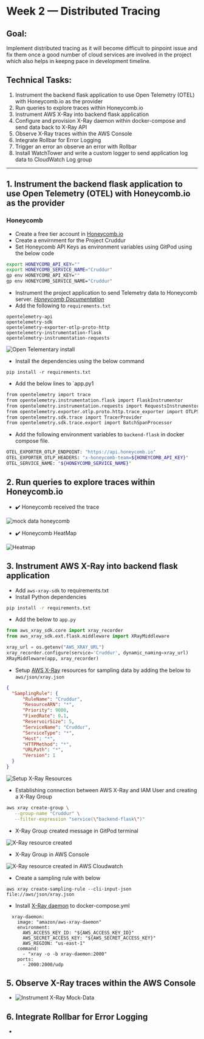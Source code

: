 # Week 2 — Distributed Tracing

## Goal: 
Implement distributed tracing as it will become difficult to pinpoint issue and fix them once a good number of cloud services are involved in the project which also helps in keepng pace in development timeline. 

## Technical Tasks: 
1. Instrument the backend flask application to use Open Telemetry (OTEL) with Honeycomb.io as the provider
2. Run queries to explore traces within Honeycomb.io
3. Instrument AWS X-Ray into backend flask application
4. Configure and provision X-Ray daemon within docker-compose and send data back to X-Ray API
5. Observe X-Ray traces within the AWS Console
6. Integrate Rollbar for Error Logging
7. Trigger an error an observe an error with Rollbar
8. Install WatchTower and write a custom logger to send application log data to CloudWatch Log group

--- 

## 1. Instrument the backend flask application to use Open Telemetry (OTEL) with Honeycomb.io as the provider 
### Honeycomb
- Create a free tier account in [Honeycomb.io](https://www.honeycomb.io/)
- Create a envirnment for the Project Cruddur  
- Set Honeycomb API Keys as environment variables using GitPod using the below code
```bash
export HONEYCOMB_API_KEY=""
export HONEYCOMB_SERVICE_NAME="Cruddur"
gp env HONEYCOMB_API_KEY=""
gp env HONEYCOMB_SERVICE_NAME="Cruddur"
```
- Instrument the project application to send Telemetry data to Honeycomb server. *[Honeycomb Documentation](https://docs.honeycomb.io/quickstart/#step-3-instrument-your-application-to-send-telemetry-data-to-honeycomb)*
- Add the following to `requirements.txt`
```
opentelemetry-api 
opentelemetry-sdk 
opentelemetry-exporter-otlp-proto-http 
opentelemetry-instrumentation-flask 
opentelemetry-instrumentation-requests
```
![Open Telementary install](https://user-images.githubusercontent.com/40818088/226205123-2e643259-0c96-4237-984b-d40207321b1e.PNG)

- Install the dependencies using the below command 
```
pip install -r requirements.txt
```
- Add the below lines to `app.py1
```bash
from opentelemetry import trace
from opentelemetry.instrumentation.flask import FlaskInstrumentor
from opentelemetry.instrumentation.requests import RequestsInstrumentor
from opentelemetry.exporter.otlp.proto.http.trace_exporter import OTLPSpanExporter
from opentelemetry.sdk.trace import TracerProvider
from opentelemetry.sdk.trace.export import BatchSpanProcessor
```
- Add the following environment variables to `backend-flask` in docker compose file.
```bash
OTEL_EXPORTER_OTLP_ENDPOINT: "https://api.honeycomb.io"
OTEL_EXPORTER_OTLP_HEADERS: "x-honeycomb-team=${HONEYCOMB_API_KEY}"
OTEL_SERVICE_NAME: "${HONEYCOMB_SERVICE_NAME}"
```

## 2. Run queries to explore traces within Honeycomb.io

- :heavy_check_mark: Honeycomb received the trace

![mock data honeycomb](https://user-images.githubusercontent.com/40818088/226205314-814518b0-e570-4765-af98-b343d3e1f1ef.PNG)

- :heavy_check_mark: Honeycomb HeatMap

![Heatmap](https://user-images.githubusercontent.com/40818088/226205540-a1322b34-b147-45b2-a99c-8448e83b09c3.PNG)

## 3. Instrument AWS X-Ray into backend flask application
- Add `aws-xray-sdk` to requirements.txt
- Install Python dependencies 
```bash
pip install -r requirements.txt
```
- Add the below to `app.py`
```py
from aws_xray_sdk.core import xray_recorder
from aws_xray_sdk.ext.flask.middleware import XRayMiddleware

xray_url = os.getenv("AWS_XRAY_URL")
xray_recorder.configure(service='Cruddur', dynamic_naming=xray_url)
XRayMiddleware(app, xray_recorder)
```
- Setup [AWS X-Ray](https://aws.amazon.com/xray/) resources for sampling data by adding the below to `aws/json/xray.json`
```json
{
  "SamplingRule": {
      "RuleName": "Cruddur",
      "ResourceARN": "*",
      "Priority": 9000,
      "FixedRate": 0.1,
      "ReservoirSize": 5,
      "ServiceName": "Cruddur",
      "ServiceType": "*",
      "Host": "*",
      "HTTPMethod": "*",
      "URLPath": "*",
      "Version": 1
  }
}
```

![Setup X-Ray Resources](https://user-images.githubusercontent.com/40818088/226206052-a6e82b2f-dc4c-4728-8190-ecfe42837185.PNG)

- Establishing connection between AWS X-Ray and IAM User and creating a X-Ray Group
```bash
aws xray create-group \
   --group-name "Cruddur" \
   --filter-expression "service(\"backend-flask\")"
```
- X-Ray Group created message in GitPod terminal

![X-Ray resource created](https://user-images.githubusercontent.com/40818088/226206120-8cbcbc3f-2633-4e83-8819-11c1844fd246.PNG)

- X-Ray Group in AWS Console

![X-Ray resource created in AWS Cloudwatch](https://user-images.githubusercontent.com/40818088/226206152-d1690a32-30f3-4b5f-aeb8-06f0b1b6c3fd.PNG)

- Create a sampling rule with below
```
aws xray create-sampling-rule --cli-input-json file://aws/json/xray.json
```
- Install [X-Ray daemon](https://docs.aws.amazon.com/xray/latest/devguide/xray-daemon.html) to docker-compose.yml
```
  xray-daemon:
    image: "amazon/aws-xray-daemon"
    environment:
      AWS_ACCESS_KEY_ID: "${AWS_ACCESS_KEY_ID}"
      AWS_SECRET_ACCESS_KEY: "${AWS_SECRET_ACCESS_KEY}"
      AWS_REGION: "us-east-1"
    command:
      - "xray -o -b xray-daemon:2000"
    ports:
      - 2000:2000/udp
```

## 5. Observe X-Ray traces within the AWS Console

- ![Instrument X-Ray Mock-Data](https://user-images.githubusercontent.com/40818088/226206611-1f16fa08-97c5-4a26-b462-c780de3dfcfb.PNG)

## 6. Integrate Rollbar for Error Logging
- 






















